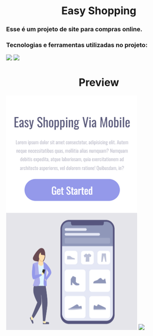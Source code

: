 <h1 align="center">Easy Shopping</h1>
<h3>Esse é um projeto de site para compras online. </h3>
<h3>Tecnologias e ferramentas utilizadas no projeto:</h3>
<img src="https://img.shields.io/badge/HTML5-E34F26.svg?style=for-the-badge&logo=HTML5&logoColor=white"/> 
<img src="https://img.shields.io/badge/CSS-663399.svg?style=for-the-badge&logo=CSS&logoColor=white"/> 

<h1 align="center">Preview</h1>
<img src="https://github.com/Jefferson-Lobato/Easy-Shopping/blob/main/img/mobile.png?raw=true"/>
<img src="https://github.com/Jefferson-Lobato/Easy-Shopping/edit/main/img/desktop.png"/>
